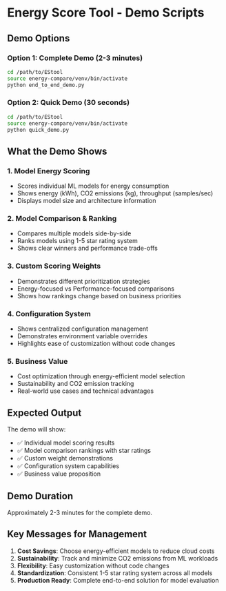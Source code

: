# Energy Score Tool - Demo Scripts

## Demo Options

### Option 1: Complete Demo (2-3 minutes)
```bash
cd /path/to/EStool
source energy-compare/venv/bin/activate
python end_to_end_demo.py
```

### Option 2: Quick Demo (30 seconds)
```bash
cd /path/to/EStool
source energy-compare/venv/bin/activate
python quick_demo.py
```

## What the Demo Shows

### 1. **Model Energy Scoring**
- Scores individual ML models for energy consumption
- Shows energy (kWh), CO2 emissions (kg), throughput (samples/sec)
- Displays model size and architecture information

### 2. **Model Comparison & Ranking**
- Compares multiple models side-by-side
- Ranks models using 1-5 star rating system
- Shows clear winners and performance trade-offs

### 3. **Custom Scoring Weights**
- Demonstrates different prioritization strategies
- Energy-focused vs Performance-focused comparisons
- Shows how rankings change based on business priorities

### 4. **Configuration System**
- Shows centralized configuration management
- Demonstrates environment variable overrides
- Highlights ease of customization without code changes

### 5. **Business Value**
- Cost optimization through energy-efficient model selection
- Sustainability and CO2 emission tracking
- Real-world use cases and technical advantages

## Expected Output

The demo will show:
- ✅ Individual model scoring results
- ✅ Model comparison rankings with star ratings
- ✅ Custom weight demonstrations
- ✅ Configuration system capabilities
- ✅ Business value proposition

## Demo Duration

Approximately 2-3 minutes for the complete demo.

## Key Messages for Management

1. **Cost Savings**: Choose energy-efficient models to reduce cloud costs
2. **Sustainability**: Track and minimize CO2 emissions from ML workloads
3. **Flexibility**: Easy customization without code changes
4. **Standardization**: Consistent 1-5 star rating system across all models
5. **Production Ready**: Complete end-to-end solution for model evaluation
